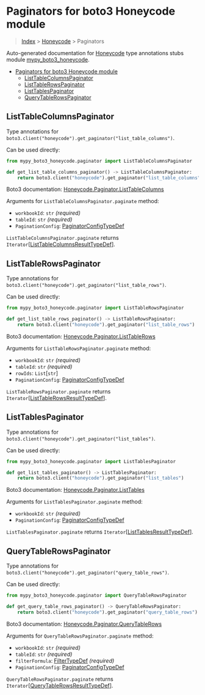 # Paginators for boto3 Honeycode module

> [Index](..) > [Honeycode](.) > Paginators

Auto-generated documentation for
[Honeycode](https://boto3.amazonaws.com/v1/documentation/api/1.17.76/reference/services/honeycode.html#Honeycode)
type annotations stubs module
[mypy_boto3_honeycode](https://pypi.org/project/mypy-boto3-honeycode/).

- [Paginators for boto3 Honeycode module](#paginators-for-boto3-honeycode-module)
  - [ListTableColumnsPaginator](#listtablecolumnspaginator)
  - [ListTableRowsPaginator](#listtablerowspaginator)
  - [ListTablesPaginator](#listtablespaginator)
  - [QueryTableRowsPaginator](#querytablerowspaginator)

## ListTableColumnsPaginator

Type annotations for
`boto3.client("honeycode").get_paginator("list_table_columns")`.

Can be used directly:

```python
from mypy_boto3_honeycode.paginator import ListTableColumnsPaginator

def get_list_table_columns_paginator() -> ListTableColumnsPaginator:
    return boto3.client("honeycode").get_paginator("list_table_columns")
```

Boto3 documentation:
[Honeycode.Paginator.ListTableColumns](https://boto3.amazonaws.com/v1/documentation/api/1.17.76/reference/services/honeycode.html#Honeycode.Paginator.ListTableColumns)

Arguments for `ListTableColumnsPaginator.paginate` method:

- `workbookId`: `str` *(required)*
- `tableId`: `str` *(required)*
- `PaginationConfig`:
  [PaginatorConfigTypeDef](./type_defs.md#paginatorconfigtypedef)

`ListTableColumnsPaginator.paginate` returns
`Iterator`\[[ListTableColumnsResultTypeDef](./type_defs.md#listtablecolumnsresulttypedef)\].

## ListTableRowsPaginator

Type annotations for
`boto3.client("honeycode").get_paginator("list_table_rows")`.

Can be used directly:

```python
from mypy_boto3_honeycode.paginator import ListTableRowsPaginator

def get_list_table_rows_paginator() -> ListTableRowsPaginator:
    return boto3.client("honeycode").get_paginator("list_table_rows")
```

Boto3 documentation:
[Honeycode.Paginator.ListTableRows](https://boto3.amazonaws.com/v1/documentation/api/1.17.76/reference/services/honeycode.html#Honeycode.Paginator.ListTableRows)

Arguments for `ListTableRowsPaginator.paginate` method:

- `workbookId`: `str` *(required)*
- `tableId`: `str` *(required)*
- `rowIds`: `List`\[`str`\]
- `PaginationConfig`:
  [PaginatorConfigTypeDef](./type_defs.md#paginatorconfigtypedef)

`ListTableRowsPaginator.paginate` returns
`Iterator`\[[ListTableRowsResultTypeDef](./type_defs.md#listtablerowsresulttypedef)\].

## ListTablesPaginator

Type annotations for `boto3.client("honeycode").get_paginator("list_tables")`.

Can be used directly:

```python
from mypy_boto3_honeycode.paginator import ListTablesPaginator

def get_list_tables_paginator() -> ListTablesPaginator:
    return boto3.client("honeycode").get_paginator("list_tables")
```

Boto3 documentation:
[Honeycode.Paginator.ListTables](https://boto3.amazonaws.com/v1/documentation/api/1.17.76/reference/services/honeycode.html#Honeycode.Paginator.ListTables)

Arguments for `ListTablesPaginator.paginate` method:

- `workbookId`: `str` *(required)*
- `PaginationConfig`:
  [PaginatorConfigTypeDef](./type_defs.md#paginatorconfigtypedef)

`ListTablesPaginator.paginate` returns
`Iterator`\[[ListTablesResultTypeDef](./type_defs.md#listtablesresulttypedef)\].

## QueryTableRowsPaginator

Type annotations for
`boto3.client("honeycode").get_paginator("query_table_rows")`.

Can be used directly:

```python
from mypy_boto3_honeycode.paginator import QueryTableRowsPaginator

def get_query_table_rows_paginator() -> QueryTableRowsPaginator:
    return boto3.client("honeycode").get_paginator("query_table_rows")
```

Boto3 documentation:
[Honeycode.Paginator.QueryTableRows](https://boto3.amazonaws.com/v1/documentation/api/1.17.76/reference/services/honeycode.html#Honeycode.Paginator.QueryTableRows)

Arguments for `QueryTableRowsPaginator.paginate` method:

- `workbookId`: `str` *(required)*
- `tableId`: `str` *(required)*
- `filterFormula`: [FilterTypeDef](./type_defs.md#filtertypedef) *(required)*
- `PaginationConfig`:
  [PaginatorConfigTypeDef](./type_defs.md#paginatorconfigtypedef)

`QueryTableRowsPaginator.paginate` returns
`Iterator`\[[QueryTableRowsResultTypeDef](./type_defs.md#querytablerowsresulttypedef)\].
